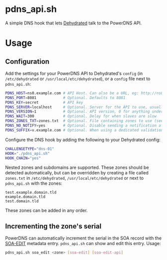 # pdns_api.sh
A simple DNS hook that lets [Dehydrated][] talk to the PowerDNS API.

# Usage
## Configuration
Add the settings for your PowerDNS API to Dehydrated's `config`
(in `/etc/dehydrated` or `/usr/local/etc/dehydrated`),
or a `config` file next to `pdns_api.sh`:

```sh
PDNS_HOST=ns0.example.com # API Host. Can also be a URL, eg: http://ns0.example.com:8081
PDNS_PORT=8081            # Optional. Defaults to 8081
PDNS_KEY=secret           # API key
PDNS_SERVER=localhost     # Optional. Server for the API to use, usually `localhost`
PDNS_VERSION=1            # Optional. API version, 0 for anything under PowerDNS 4
PDNS_WAIT=300             # Optional. Delay for when slaves are slow
PDNS_ZONES_TXT=zones.txt  # Optional. File containing zones to use (see below).
PDNS_NO_NOTIFY=yes        # Optional. Disable sending a notification after updating the zone.
PDNS_SUFFIX=v.example.com # Optional. When using a dedicated validation zone via CNAME redirection
```

Configure the DNS hook by adding the following to your Dehydrated config:

```sh
CHALLENGETYPE="dns-01"
HOOK="./pdns_api.sh"
HOOK_CHAIN="yes"
```

Nested zones and subdomains are supported.
These zones should be detected automatically,
but can be overridden by creating a file called `zones.txt` in
`/etc/dehydrated`, `/usr/local/etc/dehydrated`
or next to `pdns_api.sh` with the zones:

```
test.example.domain.tld
example.domain.tld
test.domain.tld
```

These zones can be added in any order.

## Incrementing the zone's serial
PowerDNS can automatically increment the serial in the SOA record with the [SOA-EDIT][] metadata entry.
`pdns_api.sh` can show and edit this entry.
Usage:

```sh
pdns_api.sh soa_edit <zone> [soa-edit] [soa-edit-api]
```


[dehydrated]: https://github.com/lukas2511/dehydrated
[SOA-EDIT]:   https://rtfm.powerdns.com/md/authoritative/dnssec/#soa-edit-ensure-signature-freshness-on-slaves
